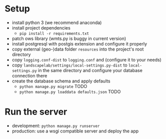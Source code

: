 # Setup

* install python 3 (we recommend anaconda)
* install project dependencies
  * `pip install -r requirements.txt`
* patch ows library (wmts.py is buggy in current version)
* install postgresql with postgis extension and configure it properly
* copy external (geo-)data folder `resources` into the project's root directory
* copy `logging.conf-dist` to `logging.conf` and (configure it to your needs)
* copy `landscapelab/settings/local-settings.py-dist` to `local-settings.py` in the same directory and configure your database connection there
* create the database schema and apply defaults
  * `python manage.py migrate` TODO
  * `python manage.py loaddata defaults.json` TODO

# Run the server
* development: `python manage.py runserver`
* production: use a wsgi compatible server and deploy the app
